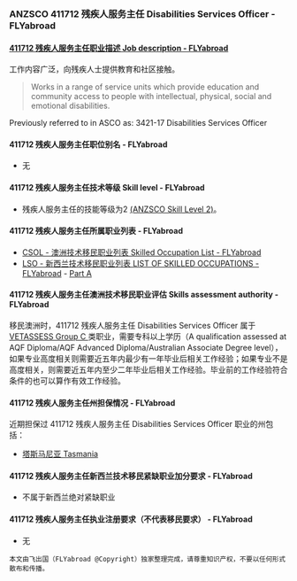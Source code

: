 ### ANZSCO 411712 残疾人服务主任 Disabilities Services Officer - FLYabroad ###

#### [411712 残疾人服务主任职业描述 Job description - FLYabroad](http://www.flyabroadvisa.com/anzsco/4117.html#411712)

工作内容广泛，向残疾人士提供教育和社区接触。

> Works in a range of service units which provide education and community access to people with intellectual, physical, social and emotional disabilities. 

Previously referred to in ASCO as:
3421-17 Disabilities Services Officer

#### 411712 残疾人服务主任职位别名 - FLYabroad
 
- 无

#### 411712 残疾人服务主任技术等级 Skill level - FLYabroad

- 残疾人服务主任的技能等级为2 [(ANZSCO Skill Level 2)](http://www.flyabroadvisa.com/anzsco/)。

#### 411712 残疾人服务主任所属职业列表 - FLYabroad

- [CSOL - 澳洲技术移民职业列表 Skilled Occupation List - FLYabroad](http://www.flyabroadvisa.com/sol/)
- [LSO - 新西兰技术移民职业列表 LIST OF SKILLED OCCUPATIONS - FLYabroad](http://nz.flyabroadvisa.com/lso/) - [Part A](parta)

#### 411712 残疾人服务主任澳洲技术移民职业评估 Skills assessment authority - FLYabroad

移民澳洲时，411712 残疾人服务主任 Disabilities Services Officer 属于 [VETASSESS Group C ](http://www.flyabroadvisa.com/ass/vetassess.html)类职业，需要专科以上学历（A qualification assessed at AQF Diploma/AQF Advanced Diploma/Australian Associate Degree level），如果专业高度相关则需要近五年内最少有一年毕业后相关工作经验；如果专业不是高度相关，则需要近五年内至少二年毕业后相关工作经验。毕业前的工作经验符合条件的也可以算作有效工作经验。

#### 411712 残疾人服务主任州担保情况 - FLYabroad

近期担保过 411712 残疾人服务主任 Disabilities Services Officer 职业的州包括：

- [塔斯马尼亚 Tasmania](http://www.flyabroadvisa.com/zdb/tas.html)

#### 411712 残疾人服务主任新西兰技术移民紧缺职业加分要求 - FLYabroad

- 不属于新西兰绝对紧缺职业

#### 411712 残疾人服务主任执业注册要求（不代表移民要求） - FLYabroad

- 无

`本文由飞出国（FLYabroad @Copyright）独家整理完成，请尊重知识产权，不要以任何形式散布和传播。`